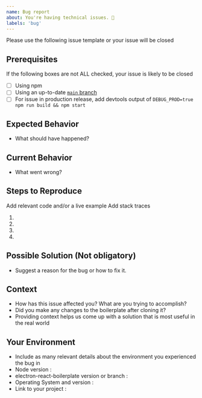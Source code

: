 ```yaml
---
name: Bug report
about: You're having technical issues. 🐞
labels: 'bug'
---
```


Please use the following issue template or your issue will be closed

## Prerequisites

If the following boxes are not ALL checked, your issue is likely to be closed

- [ ] Using npm
- [ ] Using an up-to-date [`main` branch](https://github.com/newpinturaj/autotex-electron/tree/main)
- [ ] For issue in production release, add devtools output of `DEBUG_PROD=true npm run build && npm start`

## Expected Behavior

- What should have happened?

## Current Behavior

- What went wrong?

## Steps to Reproduce

Add relevant code and/or a live example
Add stack traces

1.

2.

3.

4.

## Possible Solution (Not obligatory)

- Suggest a reason for the bug or how to fix it.

## Context

- How has this issue affected you? What are you trying to accomplish?
- Did you make any changes to the boilerplate after cloning it?
- Providing context helps us come up with a solution that is most useful in the real world

## Your Environment

- Include as many relevant details about the environment you experienced the bug in
- Node version :
- electron-react-boilerplate version or branch :
- Operating System and version :
- Link to your project :
